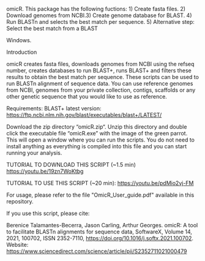 
omicR. This package has the following fuctions: 1) Create fasta files. 2) Download genomes from NCBI.3) Create genome database for BLAST. 4) Run BLASTn and selects the best match per sequence. 5) Alternative step: Select the best match from a BLAST 

Windows. 

Introduction

omicR creates fasta files, downloads genomes from NCBI using the refseq number, creates databases to run BLAST+, runs BLAST+ and filters these results to obtain the best match per sequence. 
These scripts can be used to run BLASTn alignment of sequence data. You can use reference genomes from NCBI, genomes from your private collection, contigs, scaffolds or any other genetic sequence that you would like to use as reference. 



Requirements: BLAST+ latest version: https://ftp.ncbi.nlm.nih.gov/blast/executables/blast+/LATEST/ 


Download the zip directory “omicR.zip“.  Unzip this directory and double click the executable file “omicR.exe” with the image of the green parrot. This will open a window where you can run the scripts. You do not need to install anything as everything is compiled into this file and you can start running your analysis. 

TUTORIAL TO DOWNLOAD THIS SCRIPT (~1.5 min) https://youtu.be/19zn7WoKtbg

TUTORIAL TO USE THIS SCRIPT (~20 min): https://youtu.be/pdMio2vj-FM 

For usage, please refer to the file "OmicR_User_guide.pdf" available in this repository.

If you use this script, please cite:

Berenice Talamantes-Becerra, Jason Carling, Arthur Georges. omicR: A tool to facilitate BLASTn alignments for sequence data, SoftwareX, Volume 14, 2021, 100702, ISSN 2352-7110, https://doi.org/10.1016/j.softx.2021.100702. Website: https://www.sciencedirect.com/science/article/pii/S2352711021000479
